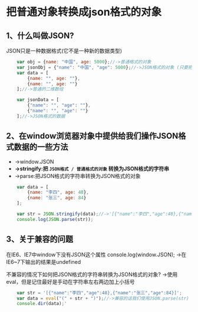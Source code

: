 # 把普通对象转换成json格式的对象

## 1、什么叫做JSON?
JSON只是一种数据格式(它不是一种新的数据类型)
```js
    var obj = {name: "中国", age: 5000};//->普通格式的对象
    var jsonObj = {"name": "中国", "age": 5000};//->JSON格式的对象 (只要把普通对象的属性名用""(不能是'')包起来，这样的格式就是我们JSON格式的对象)
    var data = [
        {name: "", age: ""},
        {name: "", age: ""}
    ];//->普通的二维数组

    var jsonData = [
        {"name": "", "age": ""},
        {"name": "", "age": ""}
    ];//->JSON格式的数据
```
## 2、在window浏览器对象中提供给我们操作JSON格式数据的一些方法
-  ->window.JSON
-  **->stringify:把 `JSON格式 / 普通格式的对象` 转换为JSON格式的字符串**
-  ->parse:把JSON格式的字符串转换为JSON格式的对象
```js
    var data = [
        {name: "李四", age: 48},
        {name: "张三", age: 84}
    ];

    var str = JSON.stringify(data);//->'[{"name":"李四","age":48},{"name":"张三","age":84}]'
    console.log(JSON.parse(str));
```

## 3、关于兼容的问题
在IE6、IE7中window下没有JSON这个属性
console.log(window.JSON); ->在IE6~7下输出的结果是undefined

不兼容的情况下如何把JSON格式的字符串转换为JSON格式的对象? ->使用eval，但是记住最好是手动在字符串左右两边加上小括号
```js
    var str = '[{"name":"李四","age":48},{"name":"张三","age":84}]';
    var data = eval("(" + str + ")");//->兼容的话我们使用JSON.parse(str)
    console.dir(data);'
```